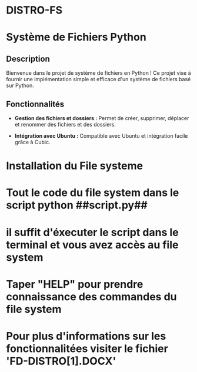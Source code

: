 # DISTRO-FS
# Système de Fichiers Python


## Description

Bienvenue dans le projet de système de fichiers en Python ! Ce projet vise à fournir une implémentation simple et efficace d'un système de fichiers basé sur Python.

## Fonctionnalités

- **Gestion des fichiers et dossiers :** Permet de créer, supprimer, déplacer et renommer des fichiers et des dossiers.
  
- **Intégration avec Ubuntu :** Compatible avec Ubuntu et intégration facile grâce à Cubic.

# Installation du File systeme
# Tout le code du file system dans le script python ##script.py##
# il suffit d'éxecuter le script dans le terminal et vous avez accès au file system 
# Taper "HELP" pour prendre connaissance des commandes du file system 
# Pour plus d'informations sur les fonctionnalitées visiter le fichier 'FD-DISTRO[1].DOCX'
